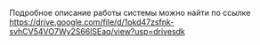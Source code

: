 Подробное описание работы системы можно найти по ссылке https://drive.google.com/file/d/1okd47zsfnk-svhCV54VO7Wy2S66lSEaq/view?usp=drivesdk
